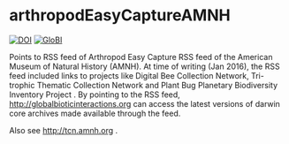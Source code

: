 # arthropodEasyCaptureAMNH
[![DOI](https://zenodo.org/badge/49590544.svg)](https://zenodo.org/badge/latestdoi/49590544) [![GloBI](http://api.globalbioticinteractions.org/interaction.svg?accordingTo=globi:globalbioticinteractions/arthropodEasyCaptureAMNH)](http://globalbioticinteractions.org/?accordingTo=globi:globalbioticinteractions/arthropodEasyCaptureAMNH)

Points to RSS feed of Arthropod Easy Capture RSS feed of the American Museum of Natural History (AMNH). At time of writing (Jan 2016), the RSS feed included links to projects like Digital Bee Collection Network, Tri-trophic Thematic Collection Network and Plant Bug Planetary Biodiversity Inventory Project . By pointing to the RSS feed, http://globalbioticinteractions.org can access the latest versions of darwin core archives made available through the feed.

Also see http://tcn.amnh.org . 
